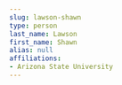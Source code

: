 ```yaml
---
slug: lawson-shawn
type: person
last_name: Lawson
first_name: Shawn
alias: null
affiliations:
- Arizona State University
---
```


